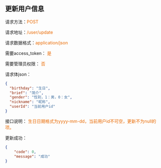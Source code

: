 ## 更新用户信息

<p>请求方法：<span style="color:#e96900">POST</span></p>
<p>请求地址：<span style="color:#e96900">/user/update</span></p>
<p>请求数据格式：<span style="color:#e96900">application/json</span></p>
<p>需要access_token： <span style="color:#e96900">是</span></p>
<p>需要管理员权限： <span style="color:#e96900">否</span></p>
<p></p>

请求体json：
```json
{
  "birthday": "生日",
  "brief": "简介",
  "gender": "性别，1：男，0：女",
  "nickname": "昵称",
  "userId": "当前用户id"
}
```

<p>接口说明：<span style="color:#e96900">
生日日期格式为yyyy-mm-dd，当前用户id不可空，更新不为null的项。
</span></p>

更新成功：
```json
{  
	"code": 0,  
	"message": "成功"
}
```
